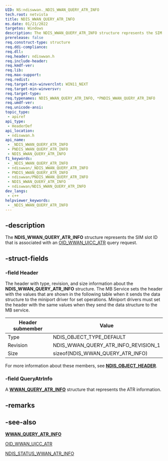 ```yaml
---
UID: NS:ndiswwan._NDIS_WWAN_QUERY_ATR_INFO
tech.root: netvista
title: NDIS_WWAN_QUERY_ATR_INFO
ms.date: 01/21/2022
targetos: Windows
description: The NDIS_WWAN_QUERY_ATR_INFO structure represents the SIM slot ID that is associated with an OID_WWAN_UICC_ATR query request.
prerelease: false
req.construct-type: structure
req.ddi-compliance: 
req.dll: 
req.header: ndiswwan.h
req.include-header: 
req.kmdf-ver: 
req.lib: 
req.max-support: 
req.redist: 
req.target-min-winverclnt: WIN11_NEXT
req.target-min-winversvr: 
req.target-type: 
req.typenames: NDIS_WWAN_QUERY_ATR_INFO, *PNDIS_WWAN_QUERY_ATR_INFO
req.umdf-ver: 
req.unicode-ansi: 
topic_type:
 - apiref
api_type:
 - HeaderDef
api_location:
 - ndiswwan.h
api_name:
 - _NDIS_WWAN_QUERY_ATR_INFO
 - PNDIS_WWAN_QUERY_ATR_INFO
 - NDIS_WWAN_QUERY_ATR_INFO
f1_keywords:
 - _NDIS_WWAN_QUERY_ATR_INFO
 - ndiswwan/_NDIS_WWAN_QUERY_ATR_INFO
 - PNDIS_WWAN_QUERY_ATR_INFO
 - ndiswwan/PNDIS_WWAN_QUERY_ATR_INFO
 - NDIS_WWAN_QUERY_ATR_INFO
 - ndiswwan/NDIS_WWAN_QUERY_ATR_INFO
dev_langs:
 - c++
helpviewer_keywords:
 - _NDIS_WWAN_QUERY_ATR_INFO
---
```


## -description

The **NDIS_WWAN_QUERY_ATR_INFO** structure represents the SIM slot ID that is associated with an [OID_WWAN_UICC_ATR](/windows-hardware/drivers/network/oid-wwan-uicc-atr) query request.

## -struct-fields

### -field Header

The header with type, revision, and size information about the **NDIS_WWAN_QUERY_ATR_INFO** structure. The MB Service sets the header with the values that are shown in the following table when it sends the data structure to the miniport driver for set operations. Miniport drivers must set the header with the same values when they send the data structure to the MB service.

|Header submember|Value|
|---|---|
|Type|NDIS_OBJECT_TYPE_DEFAULT|
|Revision|NDIS_WWAN_QUERY_ATR_INFO_REVISION_1|
|Size|sizeof(NDIS_WWAN_QUERY_ATR_INFO)|

For more information about these members, see [**NDIS_OBJECT_HEADER**](../objectheader/ns-objectheader-ndis_object_header).

### -field QueryAtrInfo

A [**WWAN_QUERY_ATR_INFO**](../wwan/ns-wwan-wwan_query_atr_info.md) structure that represents the ATR information. 

## -remarks

## -see-also

[**WWAN_QUERY_ATR_INFO**](../wwan/ns-wwan-wwan_query_atr_info.md)

[OID_WWAN_UICC_ATR](/windows-hardware/drivers/network/oid-wwan-uicc-atr)

[NDIS_STATUS_WWAN_ATR_INFO](/windows-hardware/drivers/network/ndis-status-wwan-atr-info)